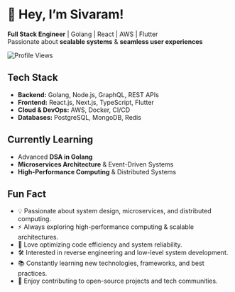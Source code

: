 # 👋 Hey, I’m Sivaram!

**Full Stack Engineer** | Golang | React | AWS | Flutter  
Passionate about **scalable systems** & **seamless user experiences**  

![Profile Views](https://komarev.com/ghpvc/?username=your-github-username&color=blue)

## Tech Stack

* **Backend:** Golang, Node.js, GraphQL, REST APIs
* **Frontend:** React.js, Next.js, TypeScript, Flutter
* **Cloud & DevOps:** AWS, Docker, CI/CD
* **Databases:** PostgreSQL, MongoDB, Redis

## Currently Learning

* Advanced **DSA in Golang**
* **Microservices Architecture** & Event-Driven Systems
* **High-Performance Computing** & Distributed Systems

## Fun Fact

* 💡 Passionate about system design, microservices, and distributed computing.
* ⚡ Always exploring high-performance computing & scalable architectures.
* 🚀 Love optimizing code efficiency and system reliability.
* 🛠 Interested in reverse engineering and low-level system development.
* 📚 Constantly learning new technologies, frameworks, and best practices.
* 🎯 Enjoy contributing to open-source projects and tech communities.
